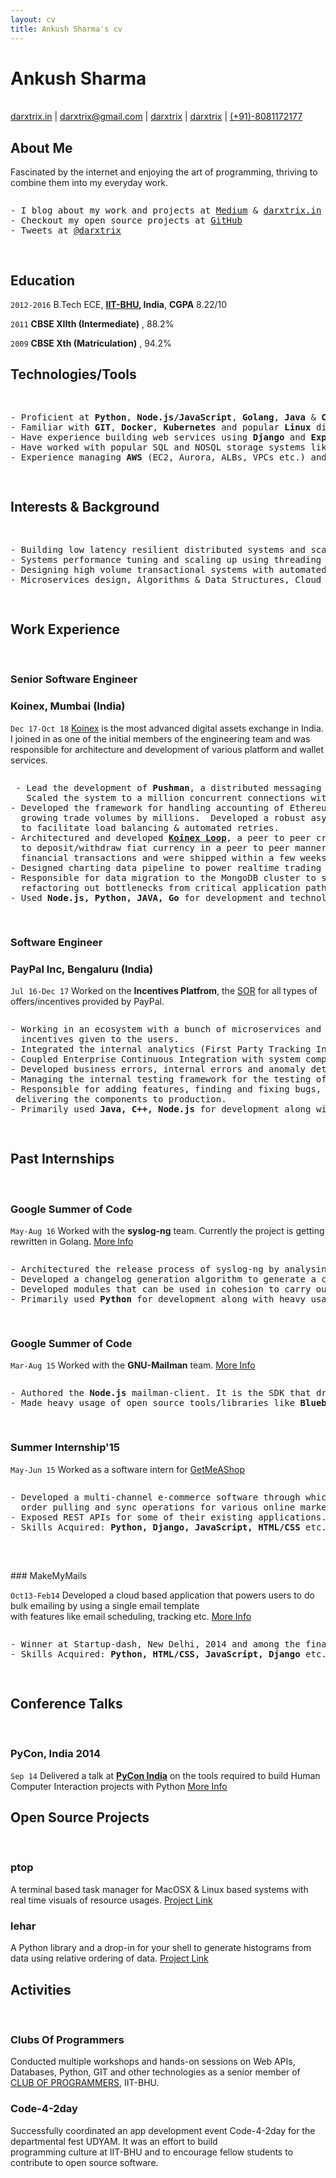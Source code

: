```yaml
---
layout: cv
title: Ankush Sharma's cv
---
```

# Ankush Sharma 
<br/>
<div id="webaddress">
<a href="http://darxtrix.in">darxtrix.in</a>
|
<i class="fa fa-envelope"></i> <a href="mailto:darxtrix@gmail.com">darxtrix@gmail.com</a>
|
<i class="fa fa-github"></i> <a href="https://github.com/darxtrix">darxtrix</a>
|
<i class="fa fa-twitter"></i> <a href="https://twitter.com/darxtrix">darxtrix</a>
|
<i class="fa fa-phone"></i> <a href="#">(+91)-8081172177</a>
</div>


## About Me


Fascinated by the internet and enjoying the art of programming, thriving to combine them into my everyday work.
<pre>
<p>- I blog about my work and projects at <a href="https://medium.com/@darxtrix">Medium</a> & <a href="http://darxtrix.in">darxtrix.in</a>
- Checkout my open source projects at <a href="https://github.com/darxtrix">GitHub</a>
- Tweets at <a href="https://twitter.com/darxtrix">@darxtrix</a>
</p>
</pre>



## Education

`2012-2016`
B.Tech ECE, __[IIT-BHU](https://iitbhu.ac.in/), India__, __CGPA__  8.22/10

`2011`
__CBSE XIIth (Intermediate)__ , 88.2%

`2009`
__CBSE Xth (Matriculation)__ ,  94.2%


## Technologies/Tools

<pre>
<p>
- Proficient at <strong>Python</strong>, <strong>Node.js/JavaScript</strong>, <strong>Golang</strong>, <strong>Java</strong> & <strong>C/C++</strong>.
- Familiar with <strong>GIT</strong>, <strong>Docker</strong>, <strong>Kubernetes</strong> and popular <strong>Linux</strong> distributions.
- Have experience building web services using <strong>Django</strong> and <strong>Express</strong> web frameworks.
- Have worked with popular SQL and NOSQL storage systems like <strong>Postgres</strong>, <strong>MongoDB</strong>, <strong>Redis</strong> etc.
- Experience managing <strong>AWS</strong> (EC2, Aurora, ALBs, VPCs etc.) and <strong>Cloudflare</strong> platforms.
</p>
</pre>


## Interests & Background
<pre>
<p>
- Building low latency resilient distributed systems and scaling them out to keep up with load.
- Systems performance tuning and scaling up using threading & concurrency patterns, caching and asynchronous architectures.
- Designing high volume transactional systems with automated fraud detection and auditing to ensure integrity.
- Microservices design, Algorithms & Data Structures, Cloud Infrastructure & Tooling, Web Protocols and Linux internals. 
</p>
</pre>

## Work Experience
<br/>

### Senior Software Engineer
### Koinex, Mumbai (India)

`Dec 17-Oct 18`
[Koinex](http://koinex.in) is the most advanced digital assets exchange in India. I joined in as one of the initial members of the engineering team and was responsible for architecture and development of various platform and wallet services. 
<pre>
<p> - Lead the development of <strong>Pushman</strong>, a distributed messaging infrastructure powering the real-time communications at Koinex.<br/>   Scaled the system to a million concurrent connections with minimum message latency. <a href="https://medium.com/koinex-crunch/pushman-the-koinex-standard-for-realtime-experience-4122d2715c92">Engineering Blog</a>
- Developed the framework for handling accounting of Ethereum blockchain based tokens and added 20+ trading pairs <br/>  growing trade volumes by millions.  Developed a robust asynchronous queuing engine to handle blockchain transactions <br/>  to facilitate load balancing & automated retries.
- Architectured and developed <strong><a href="https://koinex.in/loop">Koinex Loop</a></strong>, a peer to peer crypto assets transaction platform & <strong> <a href="https://medium.com/koinex-crunch/koinex-upgrade-3-0-0-inr-revived-cd6d82c6b7e1">Koinex P2P</a></strong>, an intergration <br/>  to deposit/withdraw fiat currency in a peer to peer manner. Both of them were fast paced projects involving high volumes of <br/>  financial transactions and were shipped within a few weeks.
- Designed charting data pipeline to power realtime trading charts on the Koinex website and mobile apps. 
- Responsible for data migration to the MongoDB cluster to scale write traffic, managing <strong>AWS</strong> & <strong>Cloudflare</strong> platforms and <br/>  refactoring out bottlenecks from critical application paths. Refer to the <a href="https://www.mongodb.com/blog/post/digital-cryptocurrency-exchange-overcomes-scaling-challenges-with-mongodb-atlas"><strong>MongoDB</strong></a> and <a href="https://www.cloudflare.com/case-studies/koinex/"><strong>Cloudflare</strong></a> case studies for more.
- Used <strong>Node.js, Python, JAVA, Go</strong> for development and technologies/platforms like <strong>MongoDB, Redis, AWS</strong> etc.
</p>
</pre>

### Software Engineer
### PayPal Inc, Bengaluru (India)

`Jul 16-Dec 17`
Worked on the <strong>Incentives Platfrom</strong>, the [SOR](https://en.wikipedia.org/wiki/System_of_record) for all types of offers/incentives provided by PayPal.
<pre>
<p>- Working in an ecosystem with a bunch of microservices and asynchronous daemons managing the lifecycle and redemption of <br/>  incentives given to the users.
- Integrated the internal analytics (First Party Tracking Infrastructure) into the system to get better insights of the ongoing events.
- Coupled Enterprise Continuous Integration with system components for automated quality checks.
- Developed business errors, internal errors and anomaly detection reporting engines.
- Managing the internal testing framework for the testing of REST microservices.
- Responsible for adding features, finding and fixing bugs, code-refactoring, optimizations adhering to the SLAs and testing, <br/> delivering the components to production.
- Primarily used <strong>Java, C++, Node.js</strong> for development along with <strong>Python</strong> at few occasions.
</p>
</pre>


## Past Internships
<br/>

### Google Summer of Code
`May-Aug 16`
Worked with the __syslog-ng__ team. Currently the project is getting rewritten in Golang. [More Info](http://darxtrix.in/gsoc16-syslog-ng-autorel-summary/)<br/>
<pre>
<p>- Architectured the release process of syslog-ng by analysing its build system and packaging.
- Developed a changelog generation algorithm to generate a changelog from the GIT/GitHub history of the project.
- Developed modules that can be used in cohesion to carry out the release process.
- Primarily used <strong>Python</strong> for development along with heavy usage of technologies like <strong>Docker, GIT, GitHub APIs</strong> etc.
</p>
</pre>

### Google Summer of Code

`Mar-Aug 15`
Worked with the __GNU-Mailman__ team. [More Info](https://gitlab.com/black-perl/mailman-client.js)
<pre>
<p>- Authored the <strong>Node.js</strong> mailman-client. It is the SDK that drives development of Node.js applications on the top of Mailman-core.
- Made heavy usage of open source tools/libraries like <strong>Bluebird, Mocha, Sinon, Chai, Lodash</strong> etc.
</p>
</pre>


### Summer Internship'15

`May-Jun 15`
Worked as a software intern for [GetMeAShop](https://www.getmeashop.com/)
<pre>
<p>- Developed a multi-channel e-commerce software through which sellers can perform inventory uploading,<br/>  order pulling and sync operations for various online market places all at a single place.
- Exposed REST APIs for some of their existing applications.
- Skills Acquired: <strong>Python, Django, JavaScript, HTML/CSS</strong> etc.
</p>
</pre>

<br/>
### MakeMyMails

`Oct13-Feb14`
Developed a cloud based application that powers users to do bulk emailing by using a single email template <br> with features like email scheduling, tracking etc. [More Info](https://www.youtube.com/watch?v=3gEAvQq6oAk)
<pre>
<p>- Winner at Startup-dash, New Delhi, 2014 and among the finalists of Google Cloud Developer Challenge 2013-2014.
- Skills Acquired: <strong>Python, HTML/CSS, JavaScript, Django</strong> etc.
</p>
</pre>


## Conference Talks
<br/>

### PyCon, India 2014

`Sep 14`
Delivered a talk at <strong>[PyCon India](https://in.pycon.org/)</strong> on the tools required to build Human Computer Interaction projects with Python [More Info](http://in.pycon.org/funnel/2014/208-python-the-eyes-of-real-world-computer-applications)


## Open Source Projects
<br/>

### ptop 

A terminal based task manager for MacOSX & Linux based systems with real time visuals of resource usages. [Project Link](http://darxtrix.in/ptop)

### lehar
A Python library and a drop-in for your shell to generate histograms from data using relative ordering of data. [Project Link](http://darxtrix.in/lehar)

## Activities
<br/>

### Clubs Of Programmers 

Conducted multiple workshops and hands-on sessions on Web APIs, Databases, Python, GIT and other technologies as a
senior member of [CLUB OF PROGRAMMERS](https://www.facebook.com/cops.iitbhu/), IIT-BHU.

### Code-4-2day

Successfully coordinated an app development event Code-4-2day for the departmental fest UDYAM. It was an effort to build <br/> programming culture at IIT-BHU and to encourage fellow students to contribute to open source software.

<!--Last updated: Feb 22 2019 -->
